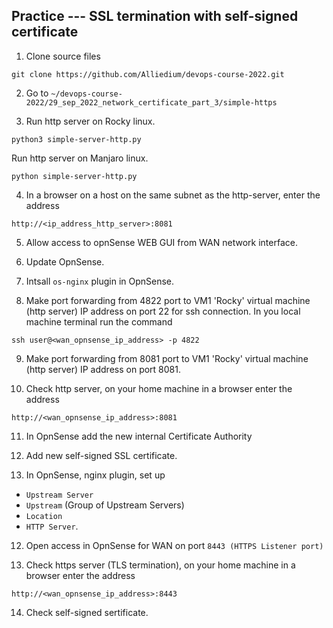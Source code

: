 ## Practice --- SSL termination with self-signed certificate
	
1. Clone source files

```
git clone https://github.com/Alliedium/devops-course-2022.git
```

2. Go to `~/devops-course-2022/29_sep_2022_network_certificate_part_3/simple-https`
	
3. Run http server on Rocky linux.

```
python3 simple-server-http.py
```

Run http server on Manjaro linux.

```
python simple-server-http.py
```

4. In a browser on a host on the same subnet as the http-server, enter the address

`http://<ip_address_http_server>:8081`
 
5. Allow access to opnSense WEB GUI from  WAN network interface.

6. Update OpnSense.

7. Intsall `os-nginx` plugin in OpnSense.

8. Make port forwarding from 4822 port to VM1 'Rocky' virtual machine (http server) IP address on port 22 for ssh connection. 
In you local machine terminal run the command

```
ssh user@<wan_opnsense_ip_address> -p 4822
```

9. Make port forwarding from 8081 port to VM1 'Rocky' virtual machine (http server) IP address on port 8081.
 
10. Check http server, on your home machine in a browser enter the address

`http://<wan_opnsense_ip_address>:8081`
	
11. In OpnSense add the new internal Certificate Authority

10. Add new self-signed SSL certificate.

11. In OpnSense, nginx plugin, set up 
 - `Upstream Server`
 - `Upstream` (Group of Upstream Servers)
 - `Location`
 - `HTTP Server`.

12. Open access in OpnSense for WAN on port `8443 (HTTPS Listener port)` 

13. Check https server (TLS termination), on your home machine in a browser enter the address

`http://<wan_opnsense_ip_address>:8443`

14. Check self-signed sertificate.
